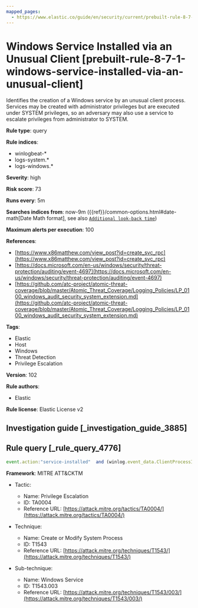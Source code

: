```yaml
---
mapped_pages:
  - https://www.elastic.co/guide/en/security/current/prebuilt-rule-8-7-1-windows-service-installed-via-an-unusual-client.html
---
```


# Windows Service Installed via an Unusual Client [prebuilt-rule-8-7-1-windows-service-installed-via-an-unusual-client]

Identifies the creation of a Windows service by an unusual client process. Services may be created with administrator privileges but are executed under SYSTEM privileges, so an adversary may also use a service to escalate privileges from administrator to SYSTEM.

**Rule type**: query

**Rule indices**:

* winlogbeat-*
* logs-system.*
* logs-windows.*

**Severity**: high

**Risk score**: 73

**Runs every**: 5m

**Searches indices from**: now-9m ({{ref}}/common-options.html#date-math[Date Math format], see also [`Additional look-back time`](docs-content://solutions/security/detect-and-alert/create-detection-rule.md#rule-schedule))

**Maximum alerts per execution**: 100

**References**:

* [https://www.x86matthew.com/view_post?id=create_svc_rpc](https://www.x86matthew.com/view_post?id=create_svc_rpc)
* [https://docs.microsoft.com/en-us/windows/security/threat-protection/auditing/event-4697](https://docs.microsoft.com/en-us/windows/security/threat-protection/auditing/event-4697)
* [https://github.com/atc-project/atomic-threat-coverage/blob/master/Atomic_Threat_Coverage/Logging_Policies/LP_0100_windows_audit_security_system_extension.md](https://github.com/atc-project/atomic-threat-coverage/blob/master/Atomic_Threat_Coverage/Logging_Policies/LP_0100_windows_audit_security_system_extension.md)

**Tags**:

* Elastic
* Host
* Windows
* Threat Detection
* Privilege Escalation

**Version**: 102

**Rule authors**:

* Elastic

**Rule license**: Elastic License v2

## Investigation guide [_investigation_guide_3885]



## Rule query [_rule_query_4776]

```js
event.action:"service-installed"  and (winlog.event_data.ClientProcessId:"0" or winlog.event_data.ParentProcessId:"0")
```

**Framework**: MITRE ATT&CKTM

* Tactic:

    * Name: Privilege Escalation
    * ID: TA0004
    * Reference URL: [https://attack.mitre.org/tactics/TA0004/](https://attack.mitre.org/tactics/TA0004/)

* Technique:

    * Name: Create or Modify System Process
    * ID: T1543
    * Reference URL: [https://attack.mitre.org/techniques/T1543/](https://attack.mitre.org/techniques/T1543/)

* Sub-technique:

    * Name: Windows Service
    * ID: T1543.003
    * Reference URL: [https://attack.mitre.org/techniques/T1543/003/](https://attack.mitre.org/techniques/T1543/003/)



